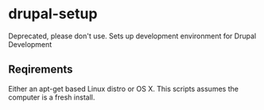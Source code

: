 # drupal-setup
Deprecated, please don't use. Sets up development environment for Drupal Development

## Reqirements
Either an apt-get based Linux distro or OS X. This scripts assumes the computer is a fresh install.
